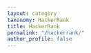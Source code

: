 ```yaml
---
layout: category
taxonomy: HackerRank
title: HackerRank
permalink: "/hackerrank/"
author_profile: false
---
```

